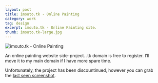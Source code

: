 ```yaml
---
layout: post
title: imouto.tk - Online Painting
category: work
tag: design
excerpt: imouto.tk - Online Painting site.
thumb: imouto.tk-large.jpg
---
```


<p><img src="{{ site.file }}/imouto-logo-large.png" alt="imouto.tk - Online Painting"></p>

<div class=txt>
<p>An online painting website side-project. .tk domain is free to register. I’ll move it to my main domain if I have more spare time.</p>
<p class=note>Unfortunately, the project has been discountinued, however you can grab the <a href="{{ site.file }}/screenshot/imouto.tk%20-%202010-04-17%20-%2001-21-15.png">last seen screenshot</a>.</p>
</div>